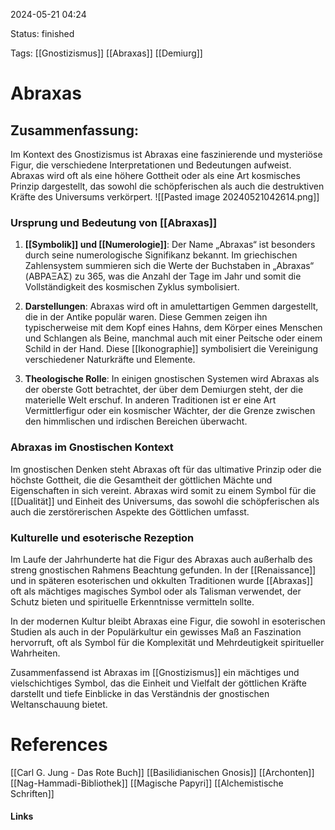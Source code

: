 2024-05-21 04:24

Status: finished

Tags: [[Gnostizismus]] [[Abraxas]] [[Demiurg]]

# Abraxas

## Zusammenfassung:
Im Kontext des Gnostizismus ist Abraxas eine faszinierende und mysteriöse Figur, die verschiedene Interpretationen und Bedeutungen aufweist. Abraxas wird oft als eine höhere Gottheit oder als eine Art kosmisches Prinzip dargestellt, das sowohl die schöpferischen als auch die destruktiven Kräfte des Universums verkörpert.
![[Pasted image 20240521042614.png]]
### Ursprung und Bedeutung von [[Abraxas]]

1. **[[Symbolik]] und [[Numerologie]]**: Der Name „Abraxas“ ist besonders durch seine numerologische Signifikanz bekannt. Im griechischen Zahlensystem summieren sich die Werte der Buchstaben in „Abraxas“ (ΑΒΡΑΞΑΣ) zu 365, was die Anzahl der Tage im Jahr und somit die Vollständigkeit des kosmischen Zyklus symbolisiert.
    
2. **Darstellungen**: Abraxas wird oft in amulettartigen Gemmen dargestellt, die in der Antike populär waren. Diese Gemmen zeigen ihn typischerweise mit dem Kopf eines Hahns, dem Körper eines Menschen und Schlangen als Beine, manchmal auch mit einer Peitsche oder einem Schild in der Hand. Diese [[Ikonographie]] symbolisiert die Vereinigung verschiedener Naturkräfte und Elemente.
    
3. **Theologische Rolle**: In einigen gnostischen Systemen wird Abraxas als der oberste Gott betrachtet, der über dem Demiurgen steht, der die materielle Welt erschuf. In anderen Traditionen ist er eine Art Vermittlerfigur oder ein kosmischer Wächter, der die Grenze zwischen den himmlischen und irdischen Bereichen überwacht.
    

### Abraxas im Gnostischen Kontext

Im gnostischen Denken steht Abraxas oft für das ultimative Prinzip oder die höchste Gottheit, die die Gesamtheit der göttlichen Mächte und Eigenschaften in sich vereint. Abraxas wird somit zu einem Symbol für die [[Dualität]] und Einheit des Universums, das sowohl die schöpferischen als auch die zerstörerischen Aspekte des Göttlichen umfasst.

### Kulturelle und esoterische Rezeption

Im Laufe der Jahrhunderte hat die Figur des Abraxas auch außerhalb des streng gnostischen Rahmens Beachtung gefunden. In der [[Renaissance]] und in späteren esoterischen und okkulten Traditionen wurde [[Abraxas]] oft als mächtiges magisches Symbol oder als Talisman verwendet, der Schutz bieten und spirituelle Erkenntnisse vermitteln sollte.

In der modernen Kultur bleibt Abraxas eine Figur, die sowohl in esoterischen Studien als auch in der Populärkultur ein gewisses Maß an Faszination hervorruft, oft als Symbol für die Komplexität und Mehrdeutigkeit spiritueller Wahrheiten.

Zusammenfassend ist Abraxas im [[Gnostizismus]] ein mächtiges und vielschichtiges Symbol, das die Einheit und Vielfalt der göttlichen Kräfte darstellt und tiefe Einblicke in das Verständnis der gnostischen Weltanschauung bietet.

# References
[[Carl G. Jung - Das Rote Buch]]
[[Basilidianischen Gnosis]]
[[Archonten]]
[[Nag-Hammadi-Bibliothek]]
[[Magische Papyri]]
[[Alchemistische Schriften]]
#### Links